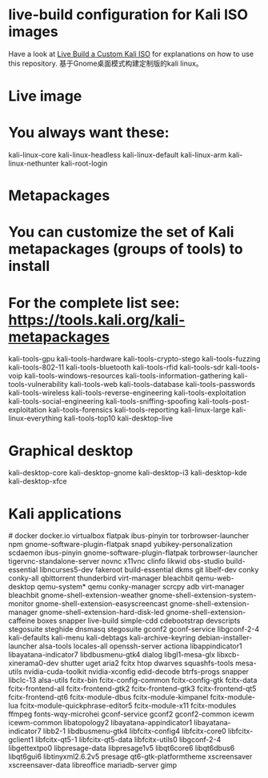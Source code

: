 # live-build configuration for Kali ISO images

Have a look at [Live Build a Custom Kali ISO](https://www.kali.org/docs/development/live-build-a-custom-kali-iso/) for explanations on how to use this repository.
基于Gnome桌面模式构建定制版的kali linux。
# Live image
# You always want these:
kali-linux-core
kali-linux-headless
kali-linux-default
kali-linux-arm
kali-linux-nethunter
kali-root-login


# Metapackages
# You can customize the set of Kali metapackages (groups of tools) to install
# For the complete list see: https://tools.kali.org/kali-metapackages

kali-tools-gpu
kali-tools-hardware
kali-tools-crypto-stego
kali-tools-fuzzing
kali-tools-802-11
kali-tools-bluetooth
kali-tools-rfid
kali-tools-sdr
kali-tools-voip
kali-tools-windows-resources
kali-tools-information-gathering
kali-tools-vulnerability
kali-tools-web
kali-tools-database
kali-tools-passwords
kali-tools-wireless
kali-tools-reverse-engineering
kali-tools-exploitation
kali-tools-social-engineering
kali-tools-sniffing-spoofing
kali-tools-post-exploitation
kali-tools-forensics
kali-tools-reporting
kali-linux-large
kali-linux-everything
kali-tools-top10
kali-desktop-live

# Graphical desktop
kali-desktop-core
kali-desktop-gnome
kali-desktop-i3
kali-desktop-kde
kali-desktop-xfce

# Kali applications
#<package>
docker
docker.io
virtualbox
flatpak
ibus-pinyin
tor
torbrowser-launcher
npm
gnome-software-plugin-flatpak
snapd
yubikey-personalization
scdaemon
ibus-pinyin
gnome-software-plugin-flatpak
torbrowser-launcher
tigervnc-standalone-server
novnc
x11vnc
clinfo
likwid
obs-studio
build-essential
libncurses5-dev
fakeroot
build-essential
dkms
git
libelf-dev
conky
conky-all
qbittorrent
thunderbird
virt-manager
bleachbit
qemu-web-desktop
qemu-system*
qemu
conky-manager
scrcpy
adb
virt-manager
bleachbit
gnome-shell-extension-weather
gnome-shell-extension-system-monitor
gnome-shell-extension-easyscreencast
gnome-shell-extension-manager
gnome-shell-extension-hard-disk-led
gnome-shell-extension-caffeine
boxes
snapper
live-build
simple-cdd
cdebootstrap
devscripts
stegosuite
steghide
dnsmasq
stegosuite
gconf2
gconf-service
libgconf-2-4
kali-defaults
kali-menu
kali-debtags
kali-archive-keyring
debian-installer-launcher
alsa-tools
locales-all
openssh-server
actiona
libappindicator1
libayatana-indicator7
libdbusmenu-gtk4
dialog
libgl1-mesa-glx
libxcb-xinerama0-dev
shutter
uget
aria2
fcitx
htop
dwarves
squashfs-tools
mesa-utils
nvidia-cuda-toolkit
nvidia-xconfig
edid-decode
btrfs-progs
snapper
libclc-13
alsa-utils
fcitx-bin
fcitx-config-common
fcitx-config-gtk
fcitx-data
fcitx-frontend-all
fcitx-frontend-gtk2
fcitx-frontend-gtk3
fcitx-frontend-qt5
fcitx-frontend-qt6
fcitx-module-dbus
fcitx-module-kimpanel
fcitx-module-lua
fcitx-module-quickphrase-editor5
fcitx-module-x11 fcitx-modules
ffmpeg
fonts-wqy-microhei
gconf-service
gconf2
gconf2-common
icewm
icewm-common
libatopology2
libayatana-appindicator1
libayatana-indicator7
libb2-1
libdbusmenu-gtk4
libfcitx-config4
libfcitx-core0
libfcitx-gclient1
libfcitx-qt5-1
libfcitx-qt5-data
libfcitx-utils0
libgconf-2-4
libgettextpo0
libpresage-data
libpresage1v5
libqt6core6
libqt6dbus6
libqt6gui6
libtinyxml2.6.2v5
presage
qt6-gtk-platformtheme
xscreensaver
xscreensaver-data
libreoffice
mariadb-server
gimp
